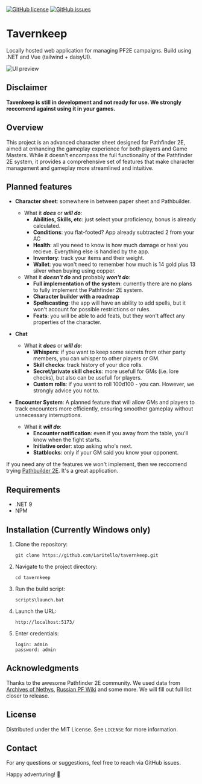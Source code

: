 [![GitHub license](https://img.shields.io/github/license/Laritello/osu-music)](https://github.com/Laritello/osu-music/blob/main/LICENSE)
[![GitHub issues](https://img.shields.io/github/issues/Laritello/tavernkeep)](https://github.com/Laritello/tavernkeep/issues)

# Tavernkeep
Locally hosted web application for managing PF2E campaigns. Build using .NET and Vue (tailwind + daisyUI).

![UI preview](https://github.com/user-attachments/assets/dbc6d56e-d601-4cbe-b3c7-b399c6782b08)
## Disclaimer
**Tavenkeep is still in development and not ready for use. We strongly reccomend against using it in your games.**

## Overview
This project is an advanced character sheet designed for Pathfinder 2E, aimed at enhancing the gameplay experience for both players and Game Masters. While it doesn't encompass the full functionality of the Pathfinder 2E system, it provides a comprehensive set of features that make character management and gameplay more streamlined and intuitive.

## Planned features
* **Character sheet**: somewhere in between paper sheet and Pathbuilder.
   * What it **_does_** or **_will do_**:
      * **Abilities, Skills, etc**: just select your proficiency, bonus is already calculated.
      * **Conditions**: you flat-footed? App already subtracted 2 from your AC 
      * **Health**: all you need to know is how much damage or heal you recieve. Everything else is handled by the app.
      * **Inventory**: track your items and their weight.
      * **Wallet**: you won't need to remember how much is 14 gold plus 13 silver when buying using copper.
   * What it **_doesn't do_** and probably **_won't do_**:
      * **Full implementation of the system**: currently there are no plans to fully implement the Pathfinder 2E system.
      * **Character builder with a roadmap**
      * **Spellscasting**: the app will have an ability to add spells, but it won't account for possible restrictions or rules.
      * **Feats**: you will be able to add feats, but they won't affect any properties of the character.
* **Chat**
  * What it **_does_** or **_will do_**:
      * **Whispers**: if you want to keep some secrets from other party members, you can whisper to other players or GM.
      * **Skill checks**: track history of your dice rolls.
      * **Secret/private skill checks**: more usefull for GMs (i.e. lore checks), but also can be usefull for players.
      * **Custom rolls**: if you want to roll 100d100 - you can. However, we strongly advice you not to.

* **Encounter System**: A planned feature that will allow GMs and players to track encounters more efficiently, ensuring smoother gameplay without unnecessary interruptions.
  * What it **_will do_**:
      * **Encounter notification**: even if you away from the table, you'll know when the fight starts.
      * **Initiative order**: stop asking who's next.
      * **Statblocks**: only if your GM said you know your opponent.

If you need any of the features we won't implement, then we reccomend trying [Pathbuilder 2E](https://pathbuilder2e.com). It's a great application.

## Requirements
* .NET 9
* NPM

## Installation (Currently Windows only)
1. Clone the repository:
    ```
    git clone https://github.com/Laritello/tavernkeep.git
    ```
2. Navigate to the project directory:
    ```
    cd tavernkeep
    ```
3. Run the build script: 
    ```
    scripts\launch.bat
    ```
4. Launch the URL:
    ```
    http://localhost:5173/
    ```
5. Enter credentials:
    ```
    login: admin
    password: admin
    ```
## Acknowledgments
Thanks to the awesome Pathfinder 2E community. We used data from [Archives of Nethys](https://2e.aonprd.com), [Russian PF Wiki](https://pf2e-ru-translation.readthedocs.io/ru/latest/#) and some more. We will fill out full list closer to release.

## License
Distributed under the MIT License. See `LICENSE` for more information.

## Contact
For any questions or suggestions, feel free to reach via GitHub issues.

Happy adventuring! 🎲
